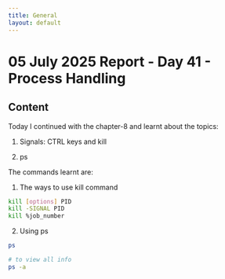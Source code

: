 ```yaml
---
title: General
layout: default
---
```


# 05 July 2025 Report - Day 41 - Process Handling

## Content

Today I continued with the chapter-8 and learnt about the topics:

1. Signals: CTRL keys and kill

2. ps

The commands learnt are:

1. The ways to use kill command
```bash
kill [options] PID
kill -SIGNAL PID
kill %job_number
```

2. Using ps
```bash
ps 

# to view all info
ps -a

